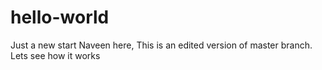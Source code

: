 # hello-world
Just a new start
Naveen here, This is an edited version of master branch. Lets see how it works
